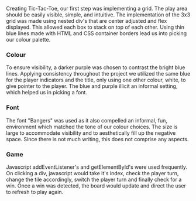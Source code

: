 Creating Tic-Tac-Toe, our first step was implementing a grid. The play area should be easily visible, simple, and intuitive. The implementation of the 3x3 grid was made using nested div's that are center adjusted and flex displayed. This allowed each box to stack on top of each other. Using thin blue lines made with HTML and CSS container borders lead us into picking our colour palette. 

### Colour
To ensure visibility, a darker purple was chosen to contrast the bright blue lines. Applying consistency throughout the project we utilized the same blue for the player indicators and the title, only using one other colour, white, to give pointer to the player. The blue and purple illicit an informal setting, which helped us in picking a font.

### Font
The font "Bangers" was used as it also compelled an informal, fun, environment which matched the tone of our colour choices. The size is large to accommodate visibility and to aesthetically fill up the negative space. Since there is not much writing, this does not comprise any aspects.

### Game
Javascript addEventListener's and getElementById's were used frequently. On clicking a div, javascript would take it's index, check the player turn, change the tile accordingly, switch the player turn and finally check for a win. Once a win was detected, the board would update and direct the user to refresh to play again.
